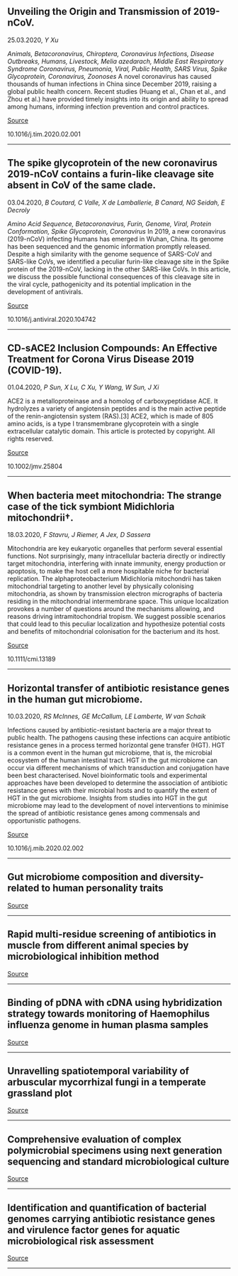 ## Unveiling the Origin and Transmission of 2019-nCoV.
 25.03.2020, _Y Xu_


_Animals, Betacoronavirus, Chiroptera, Coronavirus Infections, Disease Outbreaks, Humans, Livestock, Melia azedarach, Middle East Respiratory Syndrome Coronavirus, Pneumonia, Viral, Public Health, SARS Virus, Spike Glycoprotein, Coronavirus, Zoonoses_
A novel coronavirus has caused thousands of human infections in China since December 2019, raising a global public health concern. Recent studies (Huang et al., Chan et al., and Zhou et al.) have provided timely insights into its origin and ability to spread among humans, informing infection prevention and control practices.

[Source](https://www.cell.com/trends/microbiology/fulltext/S0966-842X(20)30025-1)

10.1016/j.tim.2020.02.001

---

## The spike glycoprotein of the new coronavirus 2019-nCoV contains a furin-like cleavage site absent in CoV of the same clade.
 03.04.2020, _B Coutard, C Valle, X de Lamballerie, B Canard, NG Seidah, E Decroly_


_Amino Acid Sequence, Betacoronavirus, Furin, Genome, Viral, Protein Conformation, Spike Glycoprotein, Coronavirus_
In 2019, a new coronavirus (2019-nCoV) infecting Humans has emerged in Wuhan, China. Its genome has been sequenced and the genomic information promptly released. Despite a high similarity with the genome sequence of SARS-CoV and SARS-like CoVs, we identified a peculiar furin-like cleavage site in the Spike protein of the 2019-nCoV, lacking in the other SARS-like CoVs. In this article, we discuss the possible functional consequences of this cleavage site in the viral cycle, pathogenicity and its potential implication in the development of antivirals.

[Source](https://www.sciencedirect.com/science/article/pii/S0166354220300528)

10.1016/j.antiviral.2020.104742

---

## CD-sACE2 Inclusion Compounds: An Effective Treatment for Corona Virus Disease 2019 (COVID-19).
 01.04.2020, _P Sun, X Lu, C Xu, Y Wang, W Sun, J Xi_


ACE2 is a metalloproteinase and a homolog of carboxypeptidase ACE. It hydrolyzes a variety of angiotensin peptides and is the main active peptide of the renin-angiotensin system (RAS).[3] ACE2, which is made of 805 amino acids, is a type I transmembrane glycoprotein with a single extracellular catalytic domain. This article is protected by copyright. All rights reserved.

[Source](https://onlinelibrary.wiley.com/doi/epdf/10.1002/jmv.25804)

10.1002/jmv.25804

---

## When bacteria meet mitochondria: The strange case of the tick symbiont Midichloria mitochondrii†.
 18.03.2020, _F Stavru, J Riemer, A Jex, D Sassera_


Mitochondria are key eukaryotic organelles that perform several essential functions. Not surprisingly, many intracellular bacteria directly or indirectly target mitochondria, interfering with innate immunity, energy production or apoptosis, to make the host cell a more hospitable niche for bacterial replication. The alphaproteobacterium Midichloria mitochondrii has taken mitochondrial targeting to another level by physically colonising mitochondria, as shown by transmission electron micrographs of bacteria residing in the mitochondrial intermembrane space. This unique localization provokes a number of questions around the mechanisms allowing, and reasons driving intramitochondrial tropism. We suggest possible scenarios that could lead to this peculiar localization and hypothesize potential costs and benefits of mitochondrial colonisation for the bacterium and its host.

[Source](https://onlinelibrary.wiley.com/doi/full/10.1111/cmi.13189)

10.1111/cmi.13189

---

## Horizontal transfer of antibiotic resistance genes in the human gut microbiome.
 10.03.2020, _RS McInnes, GE McCallum, LE Lamberte, W van Schaik_


Infections caused by antibiotic-resistant bacteria are a major threat to public health. The pathogens causing these infections can acquire antibiotic resistance genes in a process termed horizontal gene transfer (HGT). HGT is a common event in the human gut microbiome, that is, the microbial ecosystem of the human intestinal tract. HGT in the gut microbiome can occur via different mechanisms of which transduction and conjugation have been best characterised. Novel bioinformatic tools and experimental approaches have been developed to determine the association of antibiotic resistance genes with their microbial hosts and to quantify the extent of HGT in the gut microbiome. Insights from studies into HGT in the gut microbiome may lead to the development of novel interventions to minimise the spread of antibiotic resistance genes among commensals and opportunistic pathogens.

[Source](https://www.sciencedirect.com/science/article/pii/S1369527420300254)

10.1016/j.mib.2020.02.002

---

## Gut microbiome composition and diversity-related to human personality traits&nbsp;&nbsp;

[Source](https://www.sciencedirect.com/science/article/pii/S2452231719300181)

---

## Rapid multi-residue screening of antibiotics in muscle from different animal species by microbiological inhibition method

[Source](https://www.sciencedirect.com/science/article/pii/S0026265X1932586X)

---

## Binding of pDNA with cDNA using hybridization strategy towards monitoring of Haemophilus influenza genome in human plasma samples

[Source](https://www.sciencedirect.com/science/article/pii/S0141813019403723)

---

## Unravelling spatiotemporal variability of arbuscular mycorrhizal fungi in a temperate grassland plot

[Source](https://sfamjournals.onlinelibrary.wiley.com/doi/full/10.1111/1462-2920.14653)

---

## Comprehensive evaluation of complex polymicrobial specimens using next generation sequencing and standard microbiological culture

[Source](https://www.nature.com/articles/s41598-020-62424-x)

---

## Identification and quantification of bacterial genomes carrying antibiotic resistance genes and virulence factor genes for aquatic microbiological risk assessment 

[Source](https://www.sciencedirect.com/science/article/pii/S0043135419309340)

---

